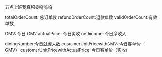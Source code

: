 五点上班我真积极呜呜呜

totalOrderCount: 总订单数
refundOrderCount:退款单数
validOrderCount:有效单数

GMV: 今日 GMV
actualPrice: 今日实收
netIncome: 今日净收入

diningNumber:今日就餐人数
customerUnitPricewithGMV: 今日客单价（ GMV）
customerUnitPricewithActualPrice: 今日客单价（实收）
